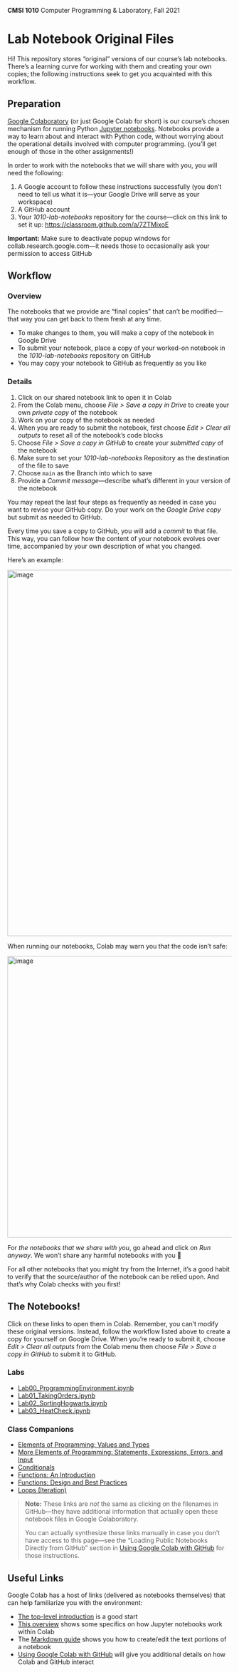 **CMSI 1010** Computer Programming & Laboratory, Fall 2021

# Lab Notebook Original Files

Hi! This repository stores “original” versions of our course’s lab notebooks. There’s a learning curve for working with them and creating your own copies; the following instructions seek to get you acquainted with this workflow.

## Preparation
[Google Colaboratory](http://colab.research.google.com/) (or just Google Colab for short) is our course’s chosen mechanism for running Python [Jupyter notebooks](https://jupyter.org). Notebooks provide a way to learn about and interact with Python code, without worrying about the operational details involved with computer programming. (you’ll get enough of those in the other assignments!)

In order to work with the notebooks that we will share with you, you will need the following:
1. A Google account to follow these instructions successfully (you don’t need to tell us what it is—your Google Drive will serve as your workspace)
2. A GitHub account
3. Your _1010-lab-notebooks_ repository for the course—click on this link to set it up: https://classroom.github.com/a/7ZTMixoE

**Important:** Make sure to deactivate popup windows for collab.research.google.com—it needs those to occasionally ask your permission to access GitHub

## Workflow

### Overview
The notebooks that we provide are “final copies” that can’t be modified—that way you can get back to them fresh at any time.
* To make changes to them, you will make a copy of the notebook in Google Drive
* To submit your notebook, place a copy of your worked-on notebook in the _1010-lab-notebooks_ repository on GitHub
* You may copy your notebook to GitHub as frequently as you like

### Details
1. Click on our shared notebook link to open it in Colab
2. From the Colab menu, choose _File > Save a copy in Drive_ to create your own _private copy_ of the notebook
3. Work on your copy of the notebook as needed
4. When you are ready to submit the notebook, first choose _Edit > Clear all outputs_ to reset all of the notebook’s code blocks
5. Choose _File > Save a copy in GitHub_ to create your _submitted copy_ of the notebook
6. Make sure to set your _1010-lab-notebooks_ Repository as the destination of the file to save
7. Choose `main` as the Branch into which to save
8. Provide a _Commit message_—describe what’s different in your version of the notebook

You may repeat the last four steps as frequently as needed in case you want to revise your GitHub copy. Do your work on the _Google Drive copy_ but submit as needed to GitHub.

Every time you save a copy to GitHub, you will add a _commit_ to that file. This way, you can follow how the content of your notebook evolves over time, accompanied by your own description of what you changed.

Here’s an example:

<img width="822" alt="image" src="https://user-images.githubusercontent.com/382242/130737314-f75b9a84-3062-450d-b8af-3377e57b9544.png">

When running our notebooks, Colab may warn you that the code isn’t safe:

<img width="632" alt="image" src="https://user-images.githubusercontent.com/382242/130734641-040caa6b-b76f-4c67-9c61-c4f940c2a6c4.png">

For _the notebooks that we share with you_, go ahead and click on _Run anyway_. We won’t share any harmful notebooks with you 🤗

For all other notebooks that you might try from the Internet, it’s a good habit to verify that the source/author of the notebook can be relied upon. And that’s why Colab checks with you first!

## The Notebooks!
Click on these links to open them in Colab. Remember, you can’t modify these original versions. Instead, follow the workflow listed above to create a copy for yourself on Google Drive. When you’re ready to submit it, choose _Edit > Clear all outputs_ from the Colab menu then choose _File > Save a copy in GitHub_ to submit it to GitHub.

### Labs

* [Lab00_ProgrammingEnvironment.ipynb](https://colab.research.google.com/github/lmu-cmsi1010-fall2021/lab-notebook-originals/blob/main/Lab00_ProgrammingEnvironment.ipynb)
* [Lab01_TakingOrders.ipynb](https://colab.research.google.com/github/lmu-cmsi1010-fall2021/lab-notebook-originals/blob/main/Lab01_TakingOrders.ipynb)
* [Lab02_SortingHogwarts.ipynb](https://colab.research.google.com/github/lmu-cmsi1010-fall2021/lab-notebook-originals/blob/main/Lab02_SortingHogwarts.ipynb)
* [Lab03_HeatCheck.ipynb](https://colab.research.google.com/github/lmu-cmsi1010-fall2021/lab-notebook-originals/blob/main/Lab03_HeatCheck.ipynb)

### Class Companions

* [Elements of Programming: Values and Types](https://colab.research.google.com/github/lmu-cmsi1010-fall2021/lab-notebook-originals/blob/main/ElementsOfProgramming.ipynb)
* [More Elements of Programming: Statements, Expressions, Errors, and Input](https://colab.research.google.com/github/lmu-cmsi1010-fall2021/lab-notebook-originals/blob/main/MoreElementsOfProgramming.ipynb)
* [Conditionals](https://colab.research.google.com/github/lmu-cmsi1010-fall2021/lab-notebook-originals/blob/main/Conditionals.ipynb)
* [Functions: An Introduction](https://colab.research.google.com/github/lmu-cmsi1010-fall2021/lab-notebook-originals/blob/main/FunctionsIntroduction.ipynb)
* [Functions: Design and Best Practices](https://colab.research.google.com/github/lmu-cmsi1010-fall2021/lab-notebook-originals/blob/main/FunctionsBestPractices.ipynb)
* [Loops (Iteration)](https://colab.research.google.com/github/lmu-cmsi1010-fall2021/lab-notebook-originals/blob/main/Loops.ipynb)

> **Note:** These links are _not_ the same as clicking on the filenames in GitHub—they have additional information that actually open these notebook files in Google Colaboratory.
>
> You can actually synthesize these links manually in case you don’t have access to this page—see the “Loading Public Notebooks Directly from GitHub” section in [Using Google Colab with GitHub](https://colab.research.google.com/github/googlecolab/colabtools/blob/master/notebooks/colab-github-demo.ipynb) for those instructions.

## Useful Links
Google Colab has a host of links (delivered as notebooks themselves) that can help familiarize you with the environment:
* [The top-level introduction](https://colab.research.google.com/notebooks/intro.ipynb) is a good start
* [This overview](https://colab.research.google.com/notebooks/basic_features_overview.ipynb) shows some specifics on how Jupyter notebooks work within Colab
* The [Markdown guide](https://colab.research.google.com/notebooks/markdown_guide.ipynb) shows you how to create/edit the text portions of a notebook
* [Using Google Colab with GitHub](https://colab.research.google.com/github/googlecolab/colabtools/blob/master/notebooks/colab-github-demo.ipynb) will give you additional details on how Colab and GitHub interact
